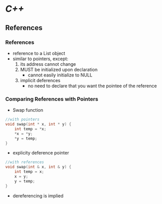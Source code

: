 # ***C++***

## **References**

### References
- reference to a List object
- similar to pointers, except:
    1. its address cannot change
    2. MUST be initialized upon declaration
        - cannot easily initialize to NULL
    3. implicit deferences
        - no need to declare that you want the pointee of the reference

### Comparing References with Pointers
- Swap function

```c
//with pointers
void swap(int * x, int * y) {
    int temp = *x;
    *x = *y;
    *y = temp;
}
```
- explicity deference pointer

```c
//with references
void swap(int & x, int & y) {
    int temp = x;
    x = y;
    y = temp;
}
```
- dereferencing is implied


